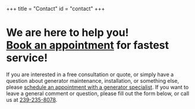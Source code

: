 +++
title = "Contact"
id = "contact"
+++

# We are here to help you! <br> [Book an appointment](../schedule) for fastest service!

If you are interested in a free consultation or quote, or simply have a question about generator maintenance, installation, or something else, please [schedule an appointment with a generator specialist](../schedule). If you want to leave a general comment or question, please fill out the form below, or call us at [239-235-8078](tel:2392358078).
